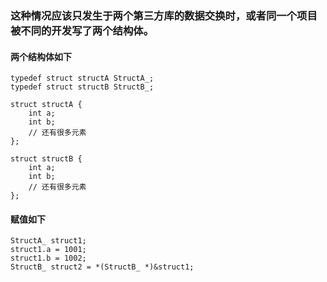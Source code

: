 ### 这种情况应该只发生于两个第三方库的数据交换时，或者同一个项目被不同的开发写了两个结构体。
#### 两个结构体如下

```
typedef struct structA StructA_;
typedef struct structB StructB_;

struct structA {
    int a;
    int b;
    // 还有很多元素
};

struct structB {
    int a;
    int b;
    // 还有很多元素
};
```

#### 赋值如下

```
StructA_ struct1;
struct1.a = 1001; 
struct1.b = 1002;
StructB_ struct2 = *(StructB_ *)&struct1;
```
